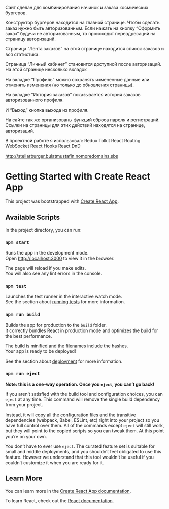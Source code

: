 Сайт сделан для комбинирования начинок и заказа космических бургеров.

Конструктор бургеров находится на главной странице. Чтобы сделать заказ нужно быть авторизованным. Если нажать на кнопку “Оформить заказ” будучи не авторизованным, то происходит переадресаций на страницу авторизаций.

Страница “Лента заказов” на этой странице находится список заказов и вся статистика.

Страница “Личный кабинет” становится доступной после авторизаций. На этой странице несколько вкладок

На вкладке “Профиль” можно сохранять измененные данные или отменять изменения (но только до обновления страницы).

На вкладке "История заказов” показывается история заказов авторизованного профиля.

И “Выход” кнопка выхода из профиля.

На сайте так же организованы функций сброса пароля и регистраций. Ссылки на страницы для этих действий находятся на странице, авторизаций.



В проектной работе я использовал:
Redux Tolkit
React Routing
WebSocket
React Hooks
React DnD

http://stellarburger.bulatmustafin.nomoredomains.sbs



# Getting Started with Create React App

This project was bootstrapped with [Create React App](https://github.com/facebook/create-react-app).

## Available Scripts

In the project directory, you can run:

### `npm start`

Runs the app in the development mode.\
Open [http://localhost:3000](http://localhost:3000) to view it in the browser.

The page will reload if you make edits.\
You will also see any lint errors in the console.

### `npm test`

Launches the test runner in the interactive watch mode.\
See the section about [running tests](https://facebook.github.io/create-react-app/docs/running-tests) for more information.

### `npm run build`

Builds the app for production to the `build` folder.\
It correctly bundles React in production mode and optimizes the build for the best performance.

The build is minified and the filenames include the hashes.\
Your app is ready to be deployed!

See the section about [deployment](https://facebook.github.io/create-react-app/docs/deployment) for more information.

### `npm run eject`

**Note: this is a one-way operation. Once you `eject`, you can’t go back!**

If you aren’t satisfied with the build tool and configuration choices, you can `eject` at any time. This command will remove the single build dependency from your project.

Instead, it will copy all the configuration files and the transitive dependencies (webpack, Babel, ESLint, etc) right into your project so you have full control over them. All of the commands except `eject` will still work, but they will point to the copied scripts so you can tweak them. At this point you’re on your own.

You don’t have to ever use `eject`. The curated feature set is suitable for small and middle deployments, and you shouldn’t feel obligated to use this feature. However we understand that this tool wouldn’t be useful if you couldn’t customize it when you are ready for it.

## Learn More

You can learn more in the [Create React App documentation](https://facebook.github.io/create-react-app/docs/getting-started).

To learn React, check out the [React documentation](https://reactjs.org/).
